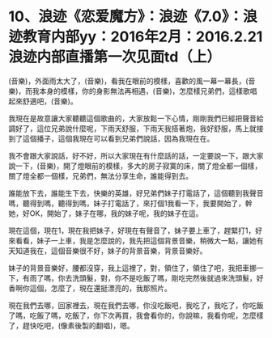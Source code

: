 # 10、浪迹《恋爱魔方》：浪迹《7.0》：浪迹教育内部yy：2016年2月：2016.2.21浪迹内部直播第一次见面td（上）

(音樂)，外面雨太大了，(音樂)，看我在眼前的模樣，喜歡的風一幕一幕長，(音樂)，而我本身的模樣，你的身影無法再相遇，(音樂)，怎麼樣兄弟們，這樣歌唱起來舒適吧，(音樂)。

我現在是故意讓大家聽聽這個歌曲的，大家放鬆一下心情，剛剛我們已經把聲音給調好了，這位兄弟說什麼呢，下雨天舒服，下雨天我搭著炮，我好舒服，馬上就接到了這個播子，這個我現在可以看到兄弟們說話，因為我現在在。

我不會跟大家說話，好不好，所以大家現在有什麼話的話，一定要說一下，跟大家說一下，(音樂)，開了燈眼前的模樣，多大的房子寂寞的床，關了燈全都一個樣，關了燈全都一個樣，兄弟們，無法分享生命，誰能得到去。

誰能放下去，誰能生下去，快樂的英雄，好兄弟們妹子打電話了，這個聽到我聲音嗎，聽得到嗎，聽得到嗎，妹子打電話了，來打個1我看一下，我要開始了，幹她，好OK，開始了，妹子在哪，我的妹子呢，我的妹子在這。

現在這個，現在1，現在我把妹子，好現在有聲音了，妹子要上車了，趕緊打1，好來看看，妹子一上車，我是怎麼說的，我先把這個背景音樂，稍微大一點，讓她有天知道我在，這個音樂很不好，妹子的背景音樂，背景音樂好。

妹子的背景音樂好，腰都沒穿，我上這裡了，對，領住了，領住了吧，我把車挪一下，有雨了嗎，你去洗頭髮，對，你不是吃飯了嗎，剛吃完然後就過來洗頭髮，好香啊你這個，怎麼了，現在還挺漂亮的，我那照片。

現在我們去哪，回家裡去，現在我們去哪，你沒吃飯吧，我吃了，我吃了，你吃飯了嗎，吃飯了嗎，吃飯了，你下次再買，我會看你的，你說嘛，我看你呢，怎麼樣了，趕快吃吧，(像素後製的翻唱)，嗯。

